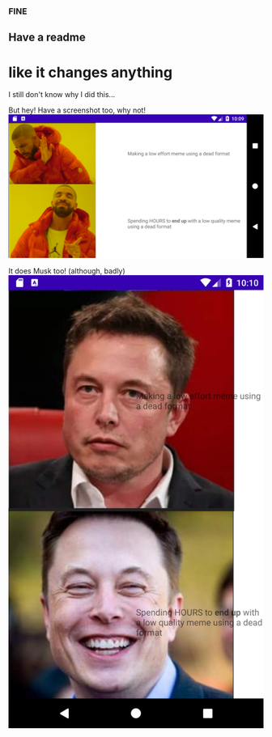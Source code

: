### FINE
## Have a readme
# like it changes anything
I still don't know why I did this...

But hey! Have a screenshot too, why not!
![screenshot](screenshots/screenshot.png)

It does Musk too! (although, badly)
![musk](screenshots/musky.png)